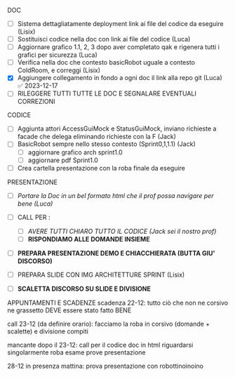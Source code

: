 DOC
- [ ] Sistema dettagliatamente deployment link ai file del codice da eseguire (Lisix)
- [ ] Sostituisci codice nella doc con link ai file del codice (Luca)
- [ ] Aggiornare grafico 1.1, 2, 3 dopo aver completato qak e rigenera tutti i grafici per sicurezza (Luca)
- [ ] Verifica nella doc che contesto basicRobot uguale a contesto ColdRoom, e correggi (Lisix)
- [x] Aggiungere collegamento in fondo a ogni doc il link alla repo git (Luca) ✅ 2023-12-17
- [ ] RILEGGERE TUTTI TUTTE LE DOC E SEGNALARE EVENTUALI CORREZIONI

CODICE
- [ ] Aggiunta attori AccessGuiMock e StatusGuiMock, inviano richieste a facade che delega eliminando richieste con la F (Jack)
- [ ] BasicRobot sempre nello stesso contesto (Sprint0,1,1.1) (Jack)
	- [ ] aggiornare grafico arch sprint1.0
	- [ ] aggiornare pdf Sprint1.0
- [ ] Crea cartella presentazione con la roba finale da eseguire

PRESENTAZIONE
- [ ] *Portare la Doc in un bel formato html che il prof possa navigare per bene (Luca)* 
- [ ] CALL PER : 
	- [ ] *AVERE TUTTI CHIARO TUTTO IL CODICE (Jack sei il nostro prof)*
	- [ ] **RISPONDIAMO ALLE DOMANDE INSIEME**
- [ ] **PREPARA PRESENTAZIONE DEMO E CHIACCHIERATA (BUTTA GIU' DISCORSO)**
- [ ] PREPARA SLIDE CON IMG ARCHITETTURE SPRINT (Lisix)
- [ ] **SCALETTA DISCORSO SU SLIDE E DIVISIONE**


APPUNTAMENTI E SCADENZE
scadenza 22-12: 
tutto ciò che non ne corsivo ne grassetto DEVE essere stato fatto BENE

call 23-12 (da definire orario):
facciamo la roba in corsivo (domande + scalette) e divisione compiti

mancante dopo il 23-12: 
call per il codice
doc in html
riguardarsi singolarmente roba esame
prove presentazione

28-12 in presenza mattina: 
prova presentazione con robottinoinoino


